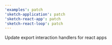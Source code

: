 ```yaml
---
'examples': patch
'sketch-application': patch
'sketch-react-app': patch
'sketch-react-loop': patch
---
```


Update export interaction handlers for react apps
